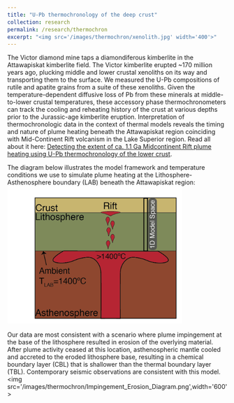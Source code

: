 ```yaml
---
title: "U-Pb thermochronology of the deep crust"
collection: research
permalink: /research/thermochron
excerpt: "<img src='/images/thermochron/xenolith.jpg' width='400'>"
---
```

<!-- Excerpt: The temperature-dependent diffusive loss of Pb from accessory phase minerals in deep crustal xenoliths record the billion-year cooling histories of the middle to lower crust. <br> -->
The Victor diamond mine taps a diamondiferous kimberlite in the Attawapiskat kimberlite field. The Victor kimberlite erupted ~170 million years ago, plucking middle and lower crustal xenoliths on its way and transporting them to the surface. We measured the U-Pb compositions of rutile and apatite grains from a suite of these xenoliths. Given the temperature-dependent diffusive loss of Pb from these minerals at middle-to-lower crustal temperatures, these accessory phase thermochronometers can track the cooling and reheating history of the crust at various depths prior to the Jurassic-age kimberlite eruption. Interpretation of thermochronologic data in the context of thermal models reveals the timing and nature of plume heating beneath the Attawapiskat region coinciding with Mid-Continent Rift volcanism in the Lake Superior region. Read all about it here: [Detecting the extent of ca. 1.1 Ga Midcontinent Rift plume heating using U-Pb thermochronology of the lower crust](https://pubs.geoscienceworld.org/gsa/geology/article/46/10/911/548171/Detecting-the-extent-of-ca-11-Ga-Midcontinent-Rift?guestAccessKey=386072c8-2e76-4f48-a034-2d9bd19de004).  

The diagram below illustrates the model framework and temperature conditions we use to simulate plume heating at the Lithosphere-Asthenosphere boundary (LAB) beneath the Attawapiskat region:
<img src='/images/thermochron/Plume_heating_only-01.png' width='400'>

Our data are most consistent with a scenario where plume impingement at the base of the lithosphere resulted in erosion of the overlying material. After plume activity ceased at this location, asthenospheric mantle cooled and accreted to the eroded lithosphere base, resulting in a chemical boundary layer (CBL) that is shallower than the thermal boundary layer (TBL). Contemporary seismic observations are consistent with this model. <img src='/images/thermochron/Impingement_Erosion_Diagram.png',width='600'>
